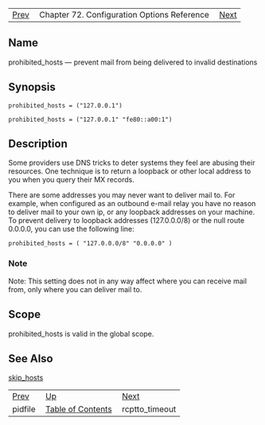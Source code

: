 |     |     |     |
| --- | --- | --- |
| [Prev](conf.ref.pidfile)  | Chapter 72. Configuration Options Reference |  [Next](conf.ref.rcptto_timeout) |

<a name="conf.ref.prohibited_hosts"></a>
## Name

prohibited_hosts — prevent mail from being delivered to invalid destinations

## Synopsis

`prohibited_hosts = ("127.0.0.1")`

`prohibited_hosts = ("127.0.0.1" "fe80::a00:1")`

<a name="idp25892896"></a>
## Description

Some providers use DNS tricks to deter systems they feel are abusing their resources. One technique is to return a loopback or other local address to you when you query their MX records.

There are some addresses you may never want to deliver mail to. For example, when configured as an outbound e-mail relay you have no reason to deliver mail to your own ip, or any loopback addresses on your machine. To prevent delivery to loopback addresses (127.0.0.0/8) or the null route 0.0.0.0, you can use the following line:

`prohibited_hosts = ( "127.0.0.0/8" "0.0.0.0" )`
### Note

Note: This setting does not in any way affect where you can receive mail from, only where you can deliver mail to.

<a name="idp25897456"></a>
## Scope

prohibited_hosts is valid in the global scope.

<a name="idp25899296"></a>
## See Also

[skip_hosts](conf.ref.skip_hosts "skip_hosts")

|     |     |     |
| --- | --- | --- |
| [Prev](conf.ref.pidfile)  | [Up](config.options.ref) |  [Next](conf.ref.rcptto_timeout) |
| pidfile  | [Table of Contents](index) |  rcptto_timeout |

